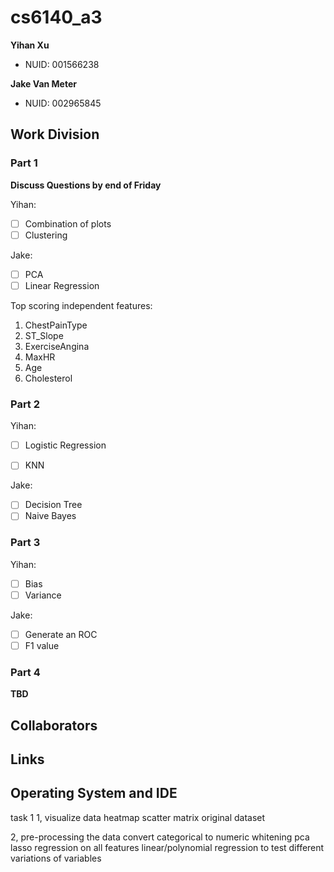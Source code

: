 # cs6140_a3

<b>Yihan Xu</b>
- NUID: 001566238


<b>Jake Van Meter</b>
- NUID: 002965845

## Work Division

### Part 1

<b>Discuss Questions by end of Friday</b>

Yihan:
- [ ] Combination of plots
- [ ] Clustering

Jake:
- [ ] PCA
- [ ] Linear Regression

Top scoring independent features:
1) ChestPainType
2) ST_Slope
3) ExerciseAngina
4) MaxHR
5) Age
6) Cholesterol

### Part 2

Yihan:
- [ ] Logistic Regression
- [ ] KNN


Jake:
- [ ] Decision Tree
- [ ] Naive Bayes

### Part 3

Yihan:
- [ ] Bias
- [ ] Variance

Jake:
- [ ] Generate an ROC
- [ ] F1 value

### Part 4

<b>TBD</b>

## Collaborators

## Links

## Operating System and IDE



task 1
1, visualize data
heatmap
scatter matrix original dataset

2, pre-processing the data
convert categorical to numeric
whitening
pca
lasso regression on all features
linear/polynomial regression to test different variations of variables
